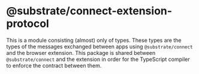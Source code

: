 # @substrate/connect-extension-protocol

This is a module consisting (almost) only of types. These types are the types
of the messages exchanged between apps using `@substrate/connect` and the
browser extension. This package is shared between `@substrate/connect` and the
extension in order for the TypeScript compiler to enforce the contract between
them.
